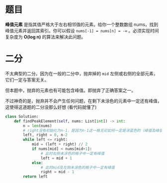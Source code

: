 
# 题目

__峰值元素__ 是指其值严格大于左右相邻值的元素。给你一个整数数组 nums，找到峰值元素并返回其索引。你可以假设 `nums[-1] = nums[n] = -∞` 。必须实现时间复杂度为 __O(log n)__ 的算法来解决此问题。

# 二分

不太典型的二分。因为在一般的二分中，抛弃掉的 `mid` 左侧或右侧的全部元素，它们一定与答案无关。

但本题中，抛弃的元素也有可能包含峰值。即抛弃了正确答案之一。

不过神奇的是，抛弃并不会产生任何问题，在剩下未涂色的元素中一定还有峰值，这使得这道题的二分没那么好想 (看代码就懂了)

```python
class Solution:
    def findPeakElement(self, nums: List[int]) -> int:
        n = len(nums)
        # right没有初始化为n-1，是因为n-1这一格无论如何一定是涂蓝色的（峰值及峰值右侧的格子涂蓝色），就不需要再讨论了
        left, right = 0, n-2
        while left <= right:
            mid = (left + right) // 2
            if nums[mid] < nums[mid+1]:
                # 此时右侧未涂色的格子中一定有峰值
                left = mid + 1
            else:
                # 此时mid及左侧未涂色的格子中一定有峰值
                right = mid - 1
        return left
```
